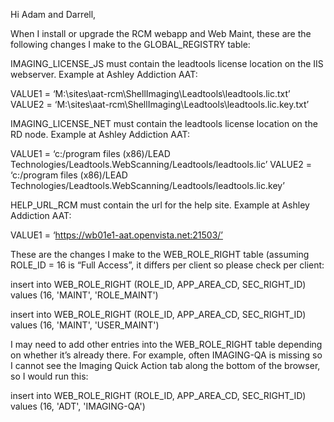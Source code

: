 Hi Adam and Darrell,

When I install or upgrade the RCM webapp and Web Maint, these are the following changes I make to the GLOBAL_REGISTRY table:

IMAGING_LICENSE_JS must contain the leadtools license location on the IIS webserver. Example at Ashley Addiction AAT:

VALUE1 = ‘M:\sites\aat-rcm\ShellImaging\Leadtools\leadtools.lic.txt’
VALUE2 = ‘M:\sites\aat-rcm\ShellImaging\Leadtools\leadtools.lic.key.txt’

IMAGING_LICENSE_NET must contain the leadtools license location on the RD node. Example at Ashley Addiction AAT:

VALUE1 = ‘c:/program files (x86)/LEAD Technologies/Leadtools.WebScanning/Leadtools/leadtools.lic’
VALUE2 = ‘c:/program files (x86)/LEAD Technologies/Leadtools.WebScanning/Leadtools/leadtools.lic.key’

HELP_URL_RCM must contain the url for the help site. Example at Ashley Addiction AAT:

VALUE1 = ‘https://wb01e1-aat.openvista.net:21503/’

These are the changes I make to the WEB_ROLE_RIGHT table (assuming ROLE_ID = 16 is “Full Access”, it differs per client so please check per client:

insert into WEB_ROLE_RIGHT (ROLE_ID, APP_AREA_CD, SEC_RIGHT_ID) values (16, 'MAINT', 'ROLE_MAINT')

insert into WEB_ROLE_RIGHT (ROLE_ID, APP_AREA_CD, SEC_RIGHT_ID) values (16, 'MAINT', 'USER_MAINT')

I may need to add other entries into the WEB_ROLE_RIGHT table depending on whether it’s already there. For example, often IMAGING-QA is missing so I cannot see the Imaging Quick Action tab along the bottom of the browser, so I would run this:

insert into WEB_ROLE_RIGHT (ROLE_ID, APP_AREA_CD, SEC_RIGHT_ID) values (16, 'ADT', 'IMAGING-QA')
